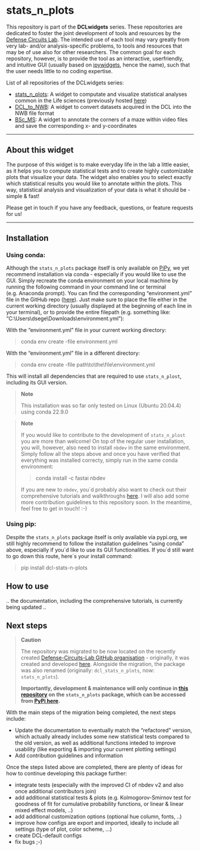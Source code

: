 stats_n\_plots
================

<!-- WARNING: THIS FILE WAS AUTOGENERATED! DO NOT EDIT! -->

This repository is part of the **DCLwidgets** series. These repositories
are dedicated to foster the joint development of tools and resources by
the [Defense Circuits Lab](https://www.defense-circuits-lab.com/). The
intended use of each tool may vary greatly from very lab- and/or
analysis-specific problems, to tools and resources that may be of use
also for other researchers. The common goal for each repository,
however, is to provide the tool as an interactive, userfriendly, and
intuitive GUI (usually based on
[ipywidgets](https://ipywidgets.readthedocs.io/en/stable/), hence the
name), such that the user needs little to no coding expertise.

List of all repositories of the DCLwidgets series: <br>

- [stats_n\_plots](https://github.com/Defense-Circuits-Lab/stats_n_plots):
  A widget to computate and visualize statistical analyses common in the
  Life sciences (previously hosted
  [here](https://github.com/DSegebarth/dcl_stats_n_plots))
- [DCL_to_NWB](https://github.com/DSegebarth/DCL_to_NWB/): A widget to
  convert datasets acquired in the DCL into the NWB file format
- [BSc_MS](https://github.com/DSegebarth/BSc_MS/): A widget to annotate
  the corners of a maze within video files and save the corresponding x-
  and y-coordinates

------------------------------------------------------------------------

## About this widget

The purpose of this widget is to make everyday life in the lab a little
easier, as it helps you to compute statistical tests and to create
highly customizable plots that visualize your data. The widget also
enables you to select exactly which statistical results you would like
to annotate within the plots. This way, statistical analysis and
visualization of your data is what it should be - simple & fast!

Please get in touch if you have any feedback, questions, or feature
requests for us!

------------------------------------------------------------------------

## Installation

### Using conda:

Although the `stats_n_plots` package itself is only available on
[PiPy](https://pypi.org/project/stats-n-plots/), we yet recommend
installation via conda - especially if you would like to use the GUI.
Simply recreate the conda environment on your local machine by running
the following command in your command line or terminal (e.g. Anaconda
prompt). You can find the corresponding “environment.yml” file in the
GitHub repo
([here](https://github.com/Defense-Circuits-Lab/stats_n_plots/blob/master/environment.yml)).
Just make sure to place the file either in the current working directory
(usually displayed at the beginning of each line in your terminal), or
to provide the entire filepath (e.g. something like:
“C:\Users\dsege\Downloads\environment.yml”):

With the “environment.yml” file in your current working directory: <br>

> conda env create -file environment.yml

With the “environment.yml” file in a different directory: <br>

> conda env create -file path\to\the\file\environment.yml

This will install all dependencies that are required to use
`stats_n_plost`, including its GUI version.

<div>

> **Note**
>
> This installation was so far only tested on Linux (Ubuntu 20.04.4)
> using conda 22.9.0

</div>

<div>

> **Note**
>
> If you would like to contribute to the development of `stats_n_plost`
> you are more than welcome! On top of the regular user installation,
> you will, however, also need to install `nbdev` in the same
> environment. Simply follow all the steps above and once you have
> verified that everything was installed correcty, simply run in the
> same conda environment:
>
> > conda install -c fastai nbdev
>
> If you are new to `nbdev`, you´d probably also want to check out their
> comprehensive tutorials and walkthroughs
> [here](https://nbdev.fast.ai/tutorials/). I will also add some more
> contribution guidelines to this repository soon. In the meantime, feel
> free to get in touch! :-)

</div>

### Using pip:

Despite the `stats_n_plots` package itself is only available via
pypi.org, we still highly recommend to follow the installation
guidelines “using conda” above, especially if you´d like to use its GUI
functionalities. If you´d still want to go down this route, here´s your
install command:

> pip install dcl-stats-n-plots

## How to use

.. the documentation, including the comprehensive tutorials, is
currently being updated ..

## Next steps

<div>

> **Caution**
>
> The repository was migrated to be now located on the recently created
> [Defense-Circuits-Lab GitHub
> organisation](https://github.com/orgs/Defense-Circuits-Lab/repositories) -
> originally, it was created and developed
> [here](https://github.com/DSegebarth/dcl_stats_n_plots). Alongside the
> migration, the package was also renamed (originally:
> `dcl_stats_n_plots`, now: `stats_n_plots`).
>
> **Importantly, development & maintenance will only continue in [this
> repository](https://github.com/Defense-Circuits-Lab/stats_n_plots) on
> the `stats_n_plots` package, which can be accessed from [PyPi
> here](https://pypi.org/project/stats-n-plots/).**

</div>

With the main steps of the migration being completed, the next steps
include:

- Update the documentation to eventually match the “refactored” version,
  which actually already includes some new statistical tests compared to
  the old version, as well as additional functions inteded to improve
  usability (like exporting & importing your current plotting settings)
- Add contribution guidelines and information

Once the steps listed above are completed, there are plenty of ideas for
how to continue developing this package further:

- integrate tests (especially with the improved CI of nbdev v2 and also
  once additional contributors join)
- add additional statistical tests & plots (e.g. Kolmogorov-Smirnov test
  for goodness of fit for cumulative probability functions, or linear &
  linear mixed effect models, ..)
- add additional customization options (optional hue column, fonts, ..)
- improve how configs are export and imported, ideally to include all
  settings (type of plot, color scheme, …)
- create DCL-default configs
- fix bugs ;-)
